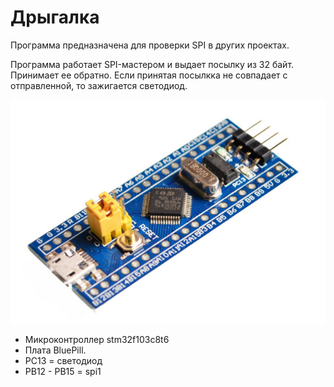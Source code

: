 # Дрыгалка

Программа предназначена для проверки SPI в других проектах.

Программа работает SPI-мастером и выдает посылку из 32 байт. Принимает ее обратно. Если принятая посылкка не совпадает с отправленной, то зажигается светодиод.

![bluepill](img/bluepill.jpg)

* Микроконтроллер stm32f103c8t6
* Плата BluePill.
* PC13 = светодиод
* PB12 - PB15 = spi1

